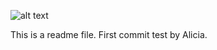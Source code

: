 ![alt text](https://travis-ci.org/trosborn/NewYears.png "Travis Build Image")

This is a readme file.
First commit test by Alicia.
